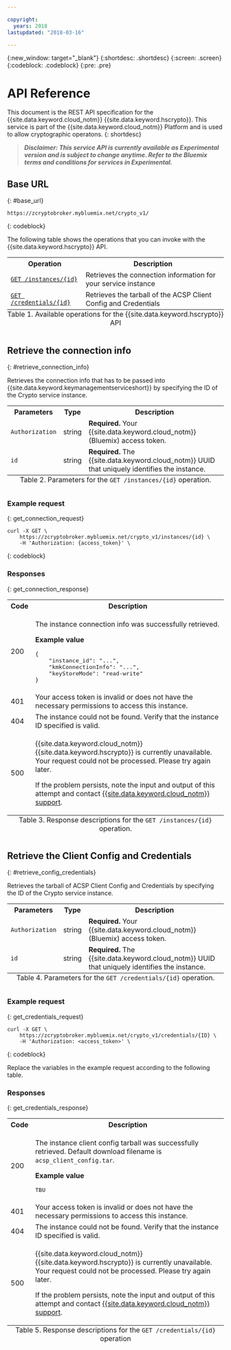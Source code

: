 ```yaml
---

copyright:
  years: 2018
lastupdated: "2018-03-16"

---
```


{:new_window: target="_blank"}
{:shortdesc: .shortdesc}
{:screen: .screen}
{:codeblock: .codeblock}
{:pre: .pre}

# API Reference

This document is the REST API specification for the {{site.data.keyword.cloud_notm}} {{site.data.keyword.hscrypto}}. This service is part of the {{site.data.keyword.cloud_notm}} Platform and is used to allow cryptographic operatons.
{: shortdesc}

> _**Disclaimer: This service API is currently available as Experimental version and is subject to change anytime. Refer to the Bluemix terms and conditions for services in Experimental.**_

## Base URL
{: #base_url}

```
https://zcryptobroker.mybluemix.net/crypto_v1/
```
{: codeblock}

The following table shows the operations that you can invoke with the {{site.data.keyword.hscrypto}} API.

<table>
    <tr>
        <th>Operation</th>
        <th>Description</th>
    </tr>
    <tr>
        <td><a href="/docs/services/hs-crypto/reference.html#retrieve_connection_info"><code>GET /instances/{id}</code></a></td>
        <td>Retrieves the connection information for your service instance</td>
    </tr>
    <tr>
        <td><a href="/docs/services/hs-crypto/reference.html#retrieve_config_credentials"><code>GET /credentials/{id}</code></a></td>
        <td>Retrieves the tarball of the ACSP Client Config and Credentials</td>
    </tr>
    <caption style="caption-side:bottom;">Table 1. Available operations for the {{site.data.keyword.hscrypto}} API</caption>
</table>


## Retrieve the connection info
{: #retrieve_connection_info}

Retrieves the connection info that has to be passed into {{site.data.keyword.keymanagementserviceshort}} by specifying the ID of the Crypto service instance.

<table>
    <tr>
        <th>Parameters</th>
        <th>Type</th>
        <th>Description</th>
    </tr>
    <tr>
        <td><code>Authorization</code></td>
        <td>string</td>
        <td><b>Required.</b> Your {{site.data.keyword.cloud_notm}} (Bluemix) access token.</td>
    </tr>
    </tr>
        <td><code>id</code></td>
        <td>string</td>
        <td><b>Required.</b> The {{site.data.keyword.cloud_notm}} UUID that uniquely identifies the instance.</td>
    </tr>
    <caption style="caption-side:bottom;">Table 2. Parameters for the <code>GET /instances/{id}</code> operation.</caption>
</table>

### Example request
{: get_connection_request}

```cURL
curl -X GET \
    https://zcryptobroker.mybluemix.net/crypto_v1/instances/{id} \
    -H 'Authorization: {access_token}' \
```
{: codeblock}

### Responses
{: get_connection_response}

<table>
    <tr>
        <th>Code</th>
        <th>Description</th>
    </tr>
    <tr>
        <td>200</td>
        <td>
            <p>The instance connection info was successfully retrieved.</p>
            <p><b>Example value</b></p>
            <p><pre class="screen">{
    "instance_id": "...",
    "kmkConnectionInfo": "...",
    "keyStoreMode": "read-write"
}</pre></p>
        </td>
    </tr>
    <tr>
        <td>401</td>
        <td>Your access token is invalid or does not have the necessary permissions to access this instance.</td>
    </tr>
    <tr>
        <td>404</td>
        <td>The instance could not be found. Verify that the instance ID specified is valid.</td>
    </tr>
    <tr>
        <td>500</td>
        <td>
            <p>{{site.data.keyword.cloud_notm}} {{site.data.keyword.hscrypto}} is currently unavailable. Your request could not be processed. Please try again later.</p>
            <p>If the problem persists, note the input and output of this attempt and contact <a href="https://watson.service-now.com/wcp">{{site.data.keyword.cloud_notm}} support</a>.</p>
      </td>
    </tr>
    <caption style="caption-side:bottom;">Table 3. Response descriptions for the <code>GET /instances/{id}</code> operation.</caption>
</table>

## Retrieve the Client Config and Credentials
{: #retrieve_config_credentials}

Retrieves the tarball of ACSP Client Config and Credentials by specifying the ID of the Crypto service instance.

<table>
    <tr>
        <th>Parameters</th>
        <th>Type</th>
        <th>Description</th>
    </tr>
    <tr>
        <td><code>Authorization</code></td>
        <td>string</td>
        <td><b>Required.</b> Your {{site.data.keyword.cloud_notm}} (Bluemix) access token.</td>
    </tr>
    </tr>
        <td><code>id</code></td>
        <td>string</td>
        <td><b>Required.</b> The {{site.data.keyword.cloud_notm}} UUID that uniquely identifies the instance.</td>
    </tr>
    <caption style="caption-side:bottom;">Table 4. Parameters for the <code>GET /credentials/{id}</code> operation.</caption>
</table>

### Example request
{: get_credentials_request}

```cURL
curl -X GET \
    https://zcryptobroker.mybluemix.net/crypto_v1/credentials/{ID} \
    -H 'Authorization: <access_token>' \
```
{: codeblock}

Replace the variables in the example request according to the following table.

### Responses
{: get_credentials_response}

<table>
    <tr>
        <th>Code</th>
        <th>Description</th>
    </tr>
    <tr>
        <td>200</td>
        <td>
            <p>The instance client config tarball was successfully retrieved. Default download filename is <code>acsp_client_config.tar</code>.</p>
            <p><b>Example value</b></p>
            <p><pre class="screen">TBU</pre></p>
        </td>
    </tr>
    <tr>
        <td>401</td>
        <td>Your access token is invalid or does not have the necessary permissions to access this instance.</td>
    </tr>
    <tr>
        <td>404</td>
        <td>The instance could not be found. Verify that the instance ID specified is valid.</td>
    </tr>
    <tr>
        <td>500</td>
        <td>
            <p>{{site.data.keyword.cloud_notm}} {{site.data.keyword.hscrypto}} is currently unavailable. Your request could not be processed. Please try again later.</p>
            <p>If the problem persists, note the input and output of this attempt and contact <a href="https://watson.service-now.com/wcp">{{site.data.keyword.cloud_notm}} support</a>.</p>
      </td>
    </tr>
    <caption style="caption-side:bottom;">Table 5. Response descriptions for the <code>GET /credentials/{id}</code> operation</caption>
</table>

